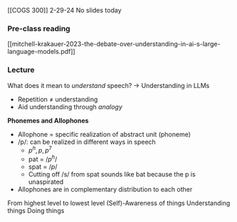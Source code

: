 [[COGS 300]]
2-29-24
No slides today
### Pre-class reading
[[mitchell-krakauer-2023-the-debate-over-understanding-in-ai-s-large-language-models.pdf]]
### Lecture
What does it mean to *understand* speech? → Understanding in LLMs
- Repetition ≠ understanding
- Aid understanding through *analogy*

**Phonemes and Allophones**
- Allophone = specific realization of abstract unit (phoneme)
- /p/: can be realized in different ways in speech
	- $p^h, p, p^7$
	- pat = /$p^h$/
	- spat = /$p$/
	- Cutting off /s/ from spat sounds like bat because the p is unaspirated
- Allophones are in complementary distribution to each other 

From highest level to lowest level 
(Self)-Awareness of things 
Understanding things
Doing things

